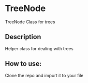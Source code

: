 # TreeNode

TreeNode Class for trees

## Description

Helper class for dealing with trees

## How to use:

Clone the repo and import it to your file
